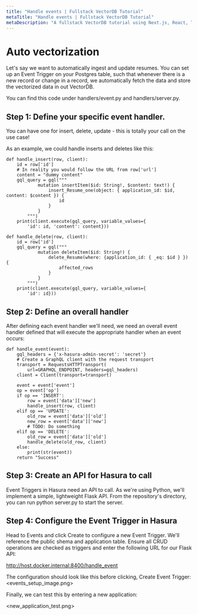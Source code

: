 ```yaml
---
title: "Handle events | Fullstack VectorDB Tutorial"
metaTitle: "Handle events | Fullstack VectorDB Tutorial"
metaDescription: "A fullstack VectorDB tutorial using Next.js, React, TypeScript, and Hasura"
---
```


# Auto vectorization
Let's say we want to automatically ingest and update resumes. You can set up an Event Trigger on your Postgres table, such that whenever there is a new record or change in a record, we automatically fetch the data and store the vectorized data in out VectorDB.

You can find this code under handlers/event.py and handlers/server.py.

## Step 1: Define your specific event handler.
You can have one for insert, delete, update - this is totally your call on the use case!

As an example, we could handle inserts and deletes like this:
```
def handle_insert(row, client):
    id = row['id']
    # In reality you would follow the URL from row['url']
    content = "dummy content"
    gql_query = gql("""
            mutation insertItem($id: String!, $content: text!) {
                insert_Resume_one(object: { application_id: $id, content: $content }) {
                    id
                }
            }
        """)
    print(client.execute(gql_query, variable_values={
        'id': id, 'content': content}))

def handle_delete(row, client):
    id = row['id']
    gql_query = gql("""
            mutation deleteItem($id: String!) {
                delete_Resume(where: {application_id: { _eq: $id } }) {
                    affected_rows
                }
            }
        """)
    print(client.execute(gql_query, variable_values={
        'id': id}))
```

## Step 2: Define an overall handler
After defining each event handler we'll need, we need an overall event handler defined that will execute the appropriate handler when an event occurs:

```
def handle_event(event):
    gql_headers = {'x-hasura-admin-secret': 'secret'}
    # Create a GraphQL client with the request transport
    transport = RequestsHTTPTransport(
        url=GRAPHQL_ENDPOINT, headers=gql_headers)
    client = Client(transport=transport)

    event = event['event']
    op = event['op']
    if op == 'INSERT':
        row = event['data']['new']
        handle_insert(row, client)
    elif op == 'UPDATE':
        old_row = event['data']['old']
        new_row = event['data']['new']
        # TODO: Do something
    elif op == 'DELETE':
        old_row = event['data']['old']
        handle_delete(old_row, client)
    else:
        print(str(event))
    return "Success"
```

## Step 3: Create an API for Hasura to call
Event Triggers in Hasura need an API to call. As we're using Python, we'll implement a simple, lightweight Flask API. From the repository's directory, you can run python server.py to start the server.

## Step 4: Configure the Event Trigger in Hasura
Head to Events and click Create to configure a new Event Trigger. We'll reference the public shema and application table. Ensure all CRUD operations are checked as triggers and enter the following URL for our Flask API:

http://host.docker.internal:8400/handle_event

The configuration should look like this before clicking, Create Event Trigger:
<events_setup_image.png>

Finally, we can test this by entering a new application:

<new_application_test.png>